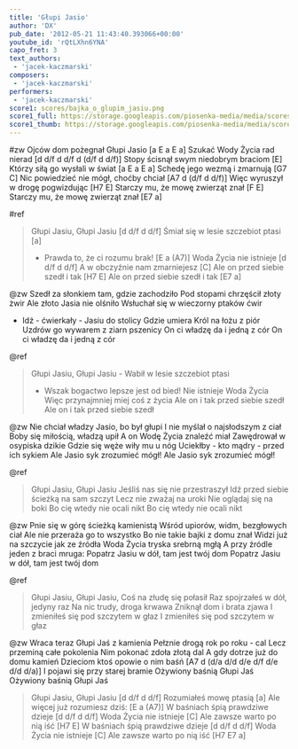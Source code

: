 ```yaml
---
title: 'Głupi Jasio'
author: 'DX'
pub_date: '2012-05-21 11:43:40.393066+00:00'
youtube_id: 'rQtLXhn6YNA'
capo_fret: 3
text_authors:
 - 'jacek-kaczmarski'
composers:
 - 'jacek-kaczmarski'
performers:
 - 'jacek-kaczmarski'
score1: scores/bajka_o_glupim_jasiu.png
score1_full: https://storage.googleapis.com/piosenka-media/media/scores/bajka_o_glupim_jasiu.png
score1_thumb: https://storage.googleapis.com/piosenka-media/media/scores/bajka_o_glupim_jasiu.png.180x0_q85_upscale.jpg
---
```


#zw
Ojców dom pożegnał Głupi Jasio [a E a E a]
Szukać Wody Życia rad nierad [d d/f d d/f d (d/f d d/f)]
Stopy ścisnął swym niedobrym braciom [E]
Którzy siłą go wysłali w świat [a E a E a]
Schedę jego wezmą i zmarnują [G7 C]
Nic powiedzieć nie mógł, choćby chciał [A7 d (d/f d d/f)]
Więc wyruszył w drogę pogwizdując [H7 E]
Starczy mu, że mowę zwierząt znał [F E]
Starczy mu, że mowę zwierząt znał [E7 a]

#ref
>Głupi Jasiu, Głupi Jasiu [d d/f d d/f]
>Śmiał się w lesie szczebiot ptasi [a]
>- Prawda to, że ci rozumu brak! [E a (A7)]
>Woda Życia nie istnieje [d d/f d d/f]
>A w obczyźnie nam zmarniejesz [C]
>Ale on przed siebie szedł i tak [H7 E]
>Ale on przed siebie szedł i tak [E7 a]

@zw
Szedł za słonkiem tam, gdzie zachodziło
Pod stopami chrzęścił złoty żwir
Ale złoto Jasia nie olśniło
Wsłuchał się w wieczorny ptaków ćwir
- Idź - ćwierkały - Jasiu do stolicy
Gdzie umiera Król na łożu z piór
Uzdrów go wywarem z ziarn pszenicy
On ci władzę da i jedną z cór
On ci władzę da i jedną z cór

@ref
>Głupi Jasiu, Głupi Jasiu -
>Wabił w lesie szczebiot ptasi
>- Wszak bogactwo lepsze jest od bied!
>Nie istnieje Woda Życia
>Więc przynajmniej miej coś z życia
>Ale on i tak przed siebie szedł
>Ale on i tak przed siebie szedł

@zw
Nie chciał władzy Jasio, bo był głupi
I nie myślał o najsłodszym z ciał
Boby się miłością, władzą upił
A on Wodę Życia znaleźć miał
Zawędrował w osypiska dzikie
Gdzie się węże wiły mu u nóg
Uciekłby - kto mądry - przed ich sykiem
Ale Jasio syk zrozumieć mógł!
Ale Jasio syk zrozumieć mógł!

@ref
>Głupi Jasiu, Głupi Jasiu
>Jeśliś nas się nie przestraszył
>Idź przed siebie ścieżką na sam szczyt
>Lecz nie zważaj na uroki
>Nie oglądaj się na boki
>Bo cię wtedy nie ocali nikt
>Bo cię wtedy nie ocali nikt

@zw
Pnie się w górę ścieżką kamienistą
Wśród upiorów, widm, bezgłowych ciał
Ale nie przeraża go to wszystko
Bo nie takie bajki z domu znał
Widzi już na szczycie jak ze źródła
Woda Życia tryska srebrną mgłą
A przy źródle jeden z braci mruga:
Popatrz Jasiu w dół, tam jest twój dom
Popatrz Jasiu w dół, tam jest twój dom

@ref
>Głupi Jasiu, Głupi Jasiu,
>Coś na złudę się połasił
>Raz spojrzałeś w dół, jedyny raz
>Na nic trudy, droga krwawa
>Zniknął dom i brata zjawa
>I zmieniłeś się pod szczytem w głaz
>I zmieniłeś się pod szczytem w głaz

@zw
Wraca teraz Głupi Jaś z kamienia
Pełznie drogą rok po roku - cal
Lecz przeminą całe pokolenia
Nim pokonać zdoła złotą dal
A gdy dotrze już do domu kamień
Dzieciom ktoś opowie o nim baśń [A7 d (d/a d/d d/e d/f d/e d/d d/a)]
I pojawi się przy starej bramie
Ożywiony baśnią Głupi Jaś
Ożywiony baśnią Głupi Jaś

>Głupi Jasiu, Głupi Jasiu [d d/f d d/f]
>Rozumiałeś mowę ptasią [a]
>Ale więcej już rozumiesz dziś: [E a (A7)]
>W baśniach śpią prawdziwe dzieje [d d/f d d/f]
>Woda Życia nie istnieje [C]
>Ale zawsze warto po nią iść [H7 E]
>W baśniach śpią prawdziwe dzieje [d d/f d d/f]
>Woda Życia nie istnieje [C]
>Ale zawsze warto po nią iść [H7 E7 a]
